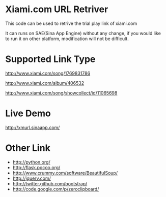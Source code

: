 Xiami.com URL Retriver
========

This code can be used to retrive the trial play link of xiami.com

It can runs on SAE(Sina App Engine) without any change, if you would like to run it on other platform, modification will not be difficult.

Supported Link Type
========
http://www.xiami.com/song/1769831786

http://www.xiami.com/album/406532

http://www.xiami.com/song/showcollect/id/11065698

Live Demo
========
http://xmurl.sinaapp.com/

Other Link
========
* http://python.org/
* http://flask.pocoo.org/
* http://www.crummy.com/software/BeautifulSoup/
* http://jquery.com/
* http://twitter.github.com/bootstrap/
* http://code.google.com/p/zeroclipboard/
